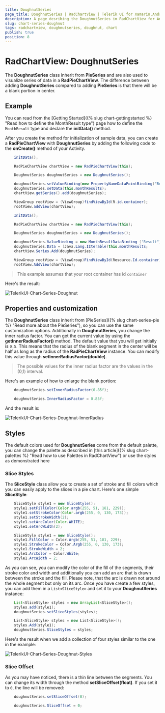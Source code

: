```yaml
---
title: DoughnutSeries
page_title: DoughnutSeries | RadChartView | Telerik UI for Xamarin.Android Documentation
description: A page desribing the DoughnutSeries in RadChartView for Android. This article explains the most important things you need to know before using DoughnutSeries.
slug: chart-series-doughnut
tags: radchartview, doughnutseries, doughnut, chart
publish: true
position: 8
---
```


# RadChartView: DoughnutSeries

The **DoughnutSeries** class inherit from **PieSeries** and are also used to visualize series of data in a **RadPieChartView**. The difference between adding **DoughnutSeries** compared to adding **PieSeries** is that there will be a blank portion in center.

## Example

You can read from the [Getting Started]({% slug chart-gettingstarted %} "Read how to define the MonthResult type") page how to define the `MonthResult` type and declare the **initData()** method.

After you create the method for initialization of sample data, you can create a **RadPieChartView** with **DoughnutSeries** by adding the following code to the **onCreate()** method of your Activity.

```Java
	initData();

	RadPieChartView chartView = new RadPieChartView(this);

	DoughnutSeries doughnutSeries = new DoughnutSeries();

	doughnutSeries.setValueBinding(new PropertyNameDataPointBinding("Result"));
	doughnutSeries.setData(this.monthResults);
	chartView.getSeries().add(doughnutSeries);

	ViewGroup rootView = (ViewGroup)findViewById(R.id.container);
	rootView.addView(chartView);
```
```C#
	InitData();

	RadPieChartView chartView = new RadPieChartView(this);

	DoughnutSeries doughnutSeries = new DoughnutSeries();

	doughnutSeries.ValueBinding = new MonthResultDataBinding ("Result");
	doughnutSeries.Data = (Java.Lang.IIterable)this.monthResults;
	chartView.Series.Add(doughnutSeries);

	ViewGroup rootView = (ViewGroup)FindViewById(Resource.Id.container);
	rootView.AddView(chartView);
```

> This example assumes that your root container has id `container`

Here's the result:

![TelerikUI-Chart-Series-Doughnut](images/chart-series-doughnut-1.png "Demo of Pie chart with DougnnutSeries.")

## Properties and customization

The **DoughnutSeries** class inherit from [PieSeries]({% slug chart-series-pie %} "Read more about the PieSeries"), so you can use the same customization options. Additionally in **DoughnutSeries**, you change the inner radius factor. You can get the current value by using the **getInnerRadiusFactor()** method. The default value that you will get initially is `0.5`. This means that the radius of the blank segment in the center will be half as long as the radius of the **RadPieChartView** instance. You can modify this value through **setInnerRadiusFactor(double)**.

> The possible values for the inner radius factor are the values in the (0,1) interval.

Here's an example of how to enlarge the blank portion:

```Java
	doughnutSeries.setInnerRadiusFactor(0.85f);
```
```C#
	doughnutSeries.InnerRadiusFactor = 0.85f;
```

And the result is:

![TelerikUI-Chart-Series-Doughnut-InnerRadius](images/chart-series-doughnut-2.png "Demo of Pie chart with DougnnutSeries with increased inner radius factor.")

## Styles

The default colors used for **DoughnutSeries** come from the default palette, you can change the palette as described in [this article]({% slug chart-palettes %} "Read how to use Palettes in RadChartView") or use the styles as demonstrated here

### Slice Styles

The **SliceStyle** class allow you to create a set of stroke and fill colors which you can easily apply to the slices in a pie chart. Here's one simple **SliceStyle**:

```Java
	SliceStyle style1 = new SliceStyle();
	style1.setFillColor(Color.argb(255, 51, 181, 229));
	style1.setStrokeColor(Color.argb(255, 0, 130, 173));
	style1.setStrokeWidth(2);
	style1.setArcColor(Color.WHITE);
	style1.setArcWidth(2);
```
```C#
	SliceStyle style1 = new SliceStyle();
	style1.FillColor = Color.Argb(255, 51, 181, 229);
	style1.StrokeColor = Color.Argb(255, 0, 130, 173);
	style1.StrokeWidth = 2;
	style1.ArcColor = Color.White;
	style1.ArcWidth = 2;
```

As you can see, you can modify the color of the fill of the segments, their stroke color and width and additionally you can add an arc that is drawn between the stroke and the fill. Please note, that the arc is drawn not around the whole segment but only on its arc. Once you have create a few styles, you can add them in a `List<SliceStyle>` and set it to your **DoughnutSeries** instance:

```Java
	List<SliceStyle> styles = new ArrayList<SliceStyle>();
	styles.add(style1);
	doughnutSeries.setSliceStyles(styles);
```
```C#
	List<SliceStyle> styles = new List<SliceStyle>();
	styles.Add(style1);
	doughnutSeries.SliceStyles = styles;
```

Here's the result when we add a collection of four styles similar to the one in the example:

![TelerikUI-Chart-Series-Doughnut-Styles](images/chart-series-doughnut-3.png "Demo of Pie chart with custom slice styles.")

### Slice Offset

As you may have noticed, there is a thin line between the segments. You can change its width through the method **setSliceOffset(float)**. If you set it to `0`, the line will be removed:

```Java
	doughnutSeries.setSliceOffset(0);
```
```C#
	doughnutSeries.SliceOffset = 0;
```
